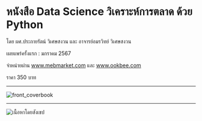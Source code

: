 # หนังสือ Data Science วิเคราะห์การตลาด ด้วย Python
โดย ผศ.ประกายรัตน์ วิเศษสงวน และ อาจารย์อมรวิทย์ วิเศษสงวน

เผยแพร่ครั้งแรก : มกราคม 2567

จำหน่ายผ่าน www.mebmarket.com และ www.ookbee.com

ราคา 350 บาท   

---
![front_coverbook](https://github.com/prakayrat/MarketingAnalyticsWithPython/assets/51775195/4b542195-d068-47c7-b970-9bd26e5f306d)


---
![เนื้อหาโดยสังเขป](https://github.com/prakayrat/MarketingAnalyticsWithPython/assets/51775195/cc1f12a9-ed40-43d2-b89e-025fdd93fcf4)
